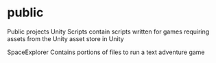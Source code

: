 # public
Public projects
Unity Scripts contain scripts written for games requiring assets from the Unity asset store in Unity

SpaceExplorer Contains portions of files to run a text adventure game

